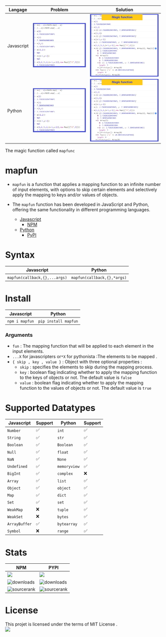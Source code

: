 |Langage|Problem|Solution|
|-|-|-|
|Javascript|![Solution](https://github.com/zakarialaoui10/mapfun/blob/cbedc3733eda2d26bf3854bb401aea21afc49ee7/Javascript/assets/problem.png?raw=true)|![Solution](https://github.com/zakarialaoui10/mapfun/blob/main/Javascript/assets/solution.png?raw=true)|
|Python|![problem](https://github.com/zakarialaoui10/mapfun/blob/cbedc3733eda2d26bf3854bb401aea21afc49ee7/Javascript/assets/problem.png?raw=true)|![problem](https://github.com/zakarialaoui10/mapfun/blob/main/Javascript/assets/solution.png?raw=true)|

The magic function called `mapfunc`
# mapfun
- `mapfun` is a function that applies a mapping function to an infinite number of input elements, with options to skip certain elements and selectively apply the mapping to keys and/or values of objects.

- The `mapfun` function has been developed in JavaScript and Python, offering the same functionality in different programming languages.
  - [Javascript](https://github.com/zakarialaoui10/mapfun/tree/main/Javascript#readme)
    * [NPM](https://www.npmjs.com/package/mapfun) 
  - [Python](https://github.com/zakarialaoui10/mapfun/tree/main/Python#readme)
    * [PyPI](https://pypi.org/project/mapfun/) 
# Syntax 
|Javascript|Python|
|-|-|
|`mapfun(callback,{},...args)`|`mapfun(callback,{},*args)`|
# Install 
|Javascript|Python|
|-|-|
|`npm i mapfun`|`pip install mapfun`|
### Arguments
- `fun` : The mapping function that will be applied to each element in the input elements.</br>
- `...X` for javascripters or`*X` for pythonista :The elements to be mapped . </br>
- `{ skip , key , value }` : Object with three optional properties :
    * `skip` : specifies the elements to skip during the mapping process.
    * `key` : boolean flag indicating whether to apply the mapping function to the keys of objects or not. The default value is `false`
    * `value` : boolean flag indicating whether to apply the mapping function to the values of objects or not. The default value is `true`
# Supported Datatypes
|Javascript|Support|Python|Support|
|---|-|---|-|
|`Number`|✅|`int`|✅|
|`String`|✅|`str`|✅|
|`Boolean`|✅|`Boolean`|✅|
|`Null`|✅|`float`|✅|
|`NaN`|✅|`None`|✅|
|`Undefined`|✅|`memoryview`|✅|
|`BigInt`|✅|`complex`|❌|
|`Array`|✅|`list`|✅|
|`Object`|✅|`object`|✅|
|`Map`|✅|`dict`|✅|
|`Set`|✅|`set`|✅|
|`WeakMap`|❌|`tuple`|✅|
|`WeakSet`|❌|`bytes`|✅|
|`ArrayBuffer`|✅|`bytearray`|✅|
|`Symbol`|❌|`range`|✅|
# Stats
|NPM|PYPI|
|-|-|
|![](https://img.shields.io/npm/v/mapfun)|![](https://img.shields.io/pypi/v/mapfun)|
|![downloads](https://img.shields.io/npm/dm/mapfun?label=downloads)|![downloads](https://img.shields.io/pypi/dm/mapfun?label=downloads)|
|![sourcerank](https://img.shields.io/librariesio/sourcerank/npm/mapfun)|![sourcerank](https://img.shields.io/librariesio/sourcerank/pypi/mapfun)|
# License 
This projet is licensed under the terms of MIT License .<br>
<img src="https://img.shields.io/github/license/zakarialaoui10/zikojs?color=rgb%2820%2C21%2C169%29">
